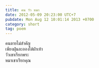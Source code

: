 ```yaml
---
title: คน วัว หมา
date: 2012-05-09 20:23:00 UTC+7
pubdate: Mon Aug 12 10:01:14 2013 +0700
category: short
tag: poem
---
```


คนตายไม่สำคัญ  
เพียงฝุ่นละอองใต้ฝ่าเท้า  
วัวเขาเรียกพระ  
หมาเขาเรียกคุณ
